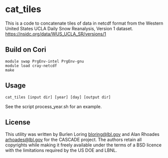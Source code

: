 # cat_tiles
This is a code to concatenate tiles of data in netcdf format from the Western United States UCLA Daily Snow Reanalysis, Version 1 dataset. https://nsidc.org/data/WUS_UCLA_SR/versions/1

## Build on Cori
```
module swap PrgEnv-intel PrgEnv-gnu
module load cray-netcdf
make
```

## Usage
```
cat_tiles [input dir] [year] [day] [output dir]
```
See the script process_year.sh for an example.

## License
This utility was written by Burlen Loring <bloring@lbl.gov> and
Alan Rhoades <arhoades@lbl.gov> for the CASCADE project. The
authors retain all copyrights while making it freely available
under the terms of a BSD licence with the limitations required
by the US DOE and LBNL.

